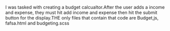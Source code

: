 I was tasked with creating a budget calcualtor.After the user adds a income and expense, they must hit add income and expense then hit the submit button for the display.THE only files that contain that code are Budget,js, fafsa.html and budgeting.scss
